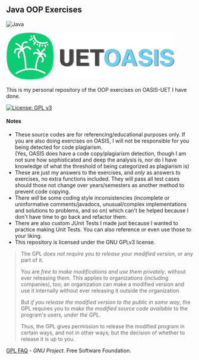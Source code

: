 ## Java OOP Exercises

![Java](https://img.shields.io/badge/java-%23ED8B00.svg?style=for-the-badge&logo=openjdk&logoColor=white)

![logo-mini.89ecf79d.png](resources/logo-mini.89ecf79d.png)

This is my personal repository of the OOP exercises on OASIS-UET I have done.

[![License: GPL v3](https://img.shields.io/badge/License-GPLv3-blue.svg)](https://www.gnu.org/licenses/gpl-3.0)

#### Notes

- These source codes are for referencing/educational purposes only. If you are also doing exercises on OASIS, I will not be responsible for you being detected for code plagiarism.  
(Yes, OASIS does have a code copy/plagiarism detection, though I am not sure how sophisticated and deep the analysis is, nor do I have knowledge of what the threshold of being categorized as plagiarism is)
- These are just my answers to the exercises, and *only* as answers to exercises, no extra functions included. They will pass all test cases should those not change over years/semesters as another method to prevent code copying.
- There *will* be some coding style inconsistencies (incomplete or uninformative comments/javadocs, unusual/complex implementations and solutions to problems, and so on)
which can't be helped because I don't have time to go back and refactor them.
- There are also custom JUnit Tests I made just because I wanted to practice making Unit Tests.
You can also reference or even use those to your liking.
- This repository is licensed under the GNU GPLv3 license.
> The GPL _does not require you to release your modified version_, or any part of it.
> 
> You are _free to make modifications and use them privately_, without ever releasing them.
> This applies to organizations (including companies), too;
> an organization can make a modified version and use it internally without ever releasing it outside the organization.
> 
> But _if you release the modified version to the public in some way_,
> the GPL requires you to _make the modified source code available_ to the program's users, _under the GPL_.
> 
> Thus, the GPL gives permission to release the modified program in certain ways,
> and not in other ways; but the decision of whether to release it is up to you.

[GPL FAQ](https://www.gnu.org/licenses/gpl-faq.html#GPLRequireSourcePostedPublic) - _GNU Project_. Free Software Foundation.